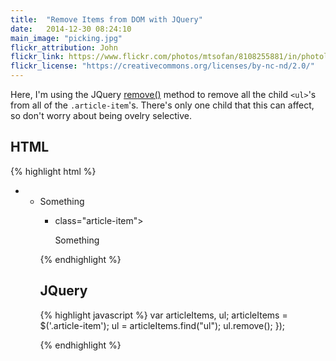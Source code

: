 ```yaml
---
title:  "Remove Items from DOM with JQuery"
date:   2014-12-30 08:24:10
main_image: "picking.jpg"
flickr_attribution: John
flickr_link: https://www.flickr.com/photos/mtsofan/8108255881/in/photolist-dmuVZc-aw9bLA-aw6ENz-aw6uZz-aw9wJw-aw9gPq-aw6Qja-aw95DW-aw9kBL-aw9dum-aw6rCp-aw6w2B-aw9r3N-aw99uC-aw6FnZ-aw6ppx-aw6Hie-aw9mqb-aw6xQ6-aw6CTp-aw9grS-aw6QGe-aw9y3d-aw6yfc-aw9cTs-aw6spg-aw965S-aw9xj9-aw9at5-aw6yFX-aw6uQX-aw6R66-aw6vdD-aw6Co2-aw9cfj-aw9en3-aw9gbC-aw6RZc-aw9qm7-aw6P6B-aw6LBH-aw6FKZ-aw9cAY-aw97fb-aw6NhB-aw9fvh-aw6zDk-aw6MQT-aw6xBR-au56Jr
flickr_license: "https://creativecommons.org/licenses/by-nc-nd/2.0/"
---
```


Here, I'm using the JQuery [remove()](http://api.jquery.com/remove/) method to remove all the child `<ul>`'s from all of the `.article-item`'s. There's only one child that this can affect, so don't worry about being ovelry selective.

## HTML
{% highlight html %}
<ul class="article-list">
  <li class="article-item">
    <ul>
      <li>Something</li>
    <ul>
  </li>
  <li> class="article-item">
    <p>Something</p>
  </li>
</ul>
{% endhighlight %}

## JQuery
{% highlight javascript %}
var articleItems, ul;
articleItems = $('.article-item');
ul = articleItems.find("ul");
ul.remove();
});

{% endhighlight %}
